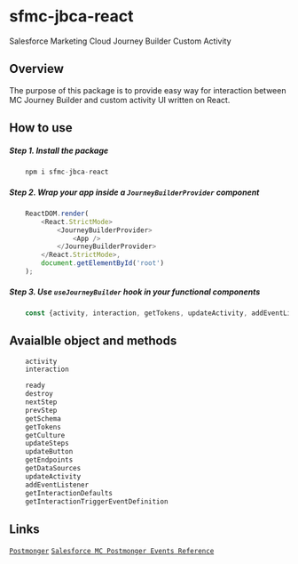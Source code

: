 sfmc-jbca-react
============

Salesforce Marketing Cloud Journey Builder Custom Activity 

## Overview ##

The purpose of this package is to provide easy way for interaction between MC Journey Builder and custom activity UI written on React. 

## How to use

##### Step 1. Install the package

```js
    npm i sfmc-jbca-react
```

##### Step 2. Wrap your app inside a `JourneyBuilderProvider` component

```js
    ReactDOM.render(
        <React.StrictMode>
            <JourneyBuilderProvider>
                <App />
            </JourneyBuilderProvider>
        </React.StrictMode>,
        document.getElementById('root')
    );
```

##### Step 3. Use `useJourneyBuilder` hook in your functional components

```js
    const {activity, interaction, getTokens, updateActivity, addEventListener} = useJourneyBuilder();
```

## Avaialble object and methods

```js
    activity
    interaction
```

```js
    ready
    destroy
    nextStep
    prevStep
    getSchema
    getTokens
    getCulture
    updateSteps
    updateButton
    getEndpoints
    getDataSources
    updateActivity
    addEventListener
    getInteractionDefaults
    getInteractionTriggerEventDefinition
```

## Links

[`Postmonger`](https://github.com/kevinparkerson/postmonger)
[`Salesforce MC Postmonger Events Reference`](https://developer.salesforce.com/docs/atlas.en-us.noversion.mc-app-development.meta/mc-app-development/using-postmonger.htm)
